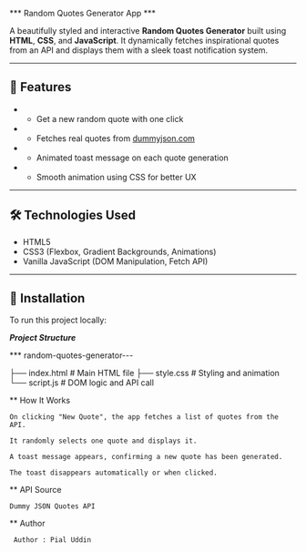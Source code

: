 *** Random Quotes Generator App ***

A beautifully styled and interactive **Random Quotes Generator** built using **HTML**, **CSS**, and **JavaScript**.
It dynamically fetches inspirational quotes from an API and displays them with a sleek toast notification system.

---

## 🚀 Features

- * Get a new random quote with one click
- * Fetches real quotes from [dummyjson.com](https://dummyjson.com/quotes)
- * Animated toast message on each quote generation
- * Smooth animation using CSS for better UX

---

## 🛠 Technologies Used

- HTML5
- CSS3 (Flexbox, Gradient Backgrounds, Animations)
- Vanilla JavaScript (DOM Manipulation, Fetch API)

---


## 🔧 Installation

To run this project locally:

***Project Structure***

*** random-quotes-generator---

├── index.html         # Main HTML file
├── style.css          # Styling and animation
└── script.js          # DOM logic and API call

** How It Works

    On clicking "New Quote", the app fetches a list of quotes from the API.

    It randomly selects one quote and displays it.

    A toast message appears, confirming a new quote has been generated.

    The toast disappears automatically or when clicked.

** API Source

    Dummy JSON Quotes API
** Author

     Author : Pial Uddin
